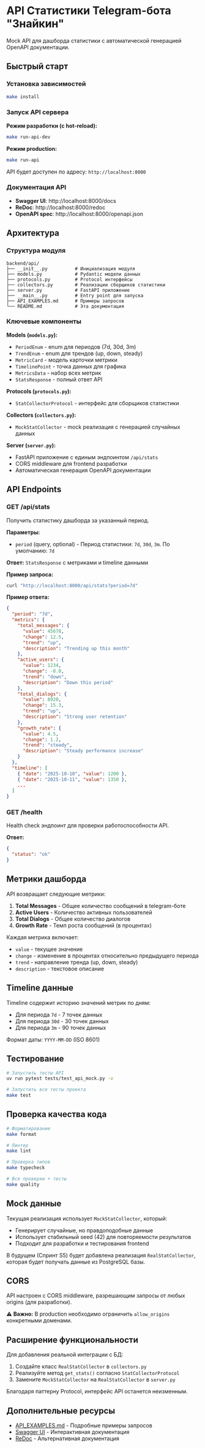 # API Статистики Telegram-бота "Знайкин"

Mock API для дашборда статистики с автоматической генерацией OpenAPI документации.

## Быстрый старт

### Установка зависимостей

```bash
make install
```

### Запуск API сервера

**Режим разработки (с hot-reload):**
```bash
make run-api-dev
```

**Режим production:**
```bash
make run-api
```

API будет доступен по адресу: `http://localhost:8000`

### Документация API

- **Swagger UI**: http://localhost:8000/docs
- **ReDoc**: http://localhost:8000/redoc
- **OpenAPI spec**: http://localhost:8000/openapi.json

## Архитектура

### Структура модуля

```
backend/api/
├── __init__.py          # Инициализация модуля
├── models.py            # Pydantic модели данных
├── protocols.py         # Protocol интерфейсы
├── collectors.py        # Реализации сборщиков статистики
├── server.py            # FastAPI приложение
├── __main__.py          # Entry point для запуска
├── API_EXAMPLES.md      # Примеры запросов
└── README.md            # Эта документация
```

### Ключевые компоненты

**Models (`models.py`):**
- `PeriodEnum` - enum для периодов (7d, 30d, 3m)
- `TrendEnum` - enum для трендов (up, down, steady)
- `MetricCard` - модель карточки метрики
- `TimelinePoint` - точка данных для графика
- `MetricsData` - набор всех метрик
- `StatsResponse` - полный ответ API

**Protocols (`protocols.py`):**
- `StatCollectorProtocol` - интерфейс для сборщиков статистики

**Collectors (`collectors.py`):**
- `MockStatCollector` - mock реализация с генерацией случайных данных

**Server (`server.py`):**
- FastAPI приложение с единым эндпоинтом `/api/stats`
- CORS middleware для frontend разработки
- Автоматическая генерация OpenAPI документации

## API Endpoints

### GET /api/stats

Получить статистику дашборда за указанный период.

**Параметры:**
- `period` (query, optional) - Период статистики: `7d`, `30d`, `3m`. По умолчанию: `7d`

**Ответ:** `StatsResponse` с метриками и timeline данными

**Пример запроса:**
```bash
curl "http://localhost:8000/api/stats?period=7d"
```

**Пример ответа:**
```json
{
  "period": "7d",
  "metrics": {
    "total_messages": {
      "value": 45678,
      "change": 12.5,
      "trend": "up",
      "description": "Trending up this month"
    },
    "active_users": {
      "value": 1234,
      "change": -8.0,
      "trend": "down",
      "description": "Down this period"
    },
    "total_dialogs": {
      "value": 8920,
      "change": 15.3,
      "trend": "up",
      "description": "Strong user retention"
    },
    "growth_rate": {
      "value": 4.5,
      "change": 1.2,
      "trend": "steady",
      "description": "Steady performance increase"
    }
  },
  "timeline": [
    { "date": "2025-10-10", "value": 1200 },
    { "date": "2025-10-11", "value": 1350 },
    ...
  ]
}
```

### GET /health

Health check эндпоинт для проверки работоспособности API.

**Ответ:**
```json
{
  "status": "ok"
}
```

## Метрики дашборда

API возвращает следующие метрики:

1. **Total Messages** - Общее количество сообщений в telegram-боте
2. **Active Users** - Количество активных пользователей
3. **Total Dialogs** - Общее количество диалогов
4. **Growth Rate** - Темп роста сообщений (в процентах)

Каждая метрика включает:
- `value` - текущее значение
- `change` - изменение в процентах относительно предыдущего периода
- `trend` - направление тренда (up, down, steady)
- `description` - текстовое описание

## Timeline данные

Timeline содержит историю значений метрик по дням:
- Для периода `7d` - 7 точек данных
- Для периода `30d` - 30 точек данных
- Для периода `3m` - 90 точек данных

Формат даты: `YYYY-MM-DD` (ISO 8601)

## Тестирование

```bash
# Запустить тесты API
uv run pytest tests/test_api_mock.py -v

# Запустить все тесты проекта
make test
```

## Проверка качества кода

```bash
# Форматирование
make format

# Линтер
make lint

# Проверка типов
make typecheck

# Все проверки + тесты
make quality
```

## Mock данные

Текущая реализация использует `MockStatCollector`, который:
- Генерирует случайные, но правдоподобные данные
- Использует стабильный seed (42) для повторяемости результатов
- Подходит для разработки и тестирования frontend

В будущем (Спринт S5) будет добавлена реализация `RealStatCollector`, которая будет получать данные из PostgreSQL базы.

## CORS

API настроен с CORS middleware, разрешающим запросы от любых origins (для разработки).

⚠️ **Важно:** В production необходимо ограничить `allow_origins` конкретными доменами.

## Расширение функциональности

Для добавления реальной интеграции с БД:

1. Создайте класс `RealStatCollector` в `collectors.py`
2. Реализуйте метод `get_stats()` согласно `StatCollectorProtocol`
3. Замените `MockStatCollector` на `RealStatCollector` в `server.py`

Благодаря паттерну Protocol, интерфейс API останется неизменным.

## Дополнительные ресурсы

- [API_EXAMPLES.md](./API_EXAMPLES.md) - Подробные примеры запросов
- [Swagger UI](http://localhost:8000/docs) - Интерактивная документация
- [ReDoc](http://localhost:8000/redoc) - Альтернативная документация

